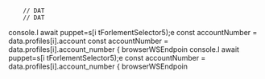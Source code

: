 
        // DAT
        // DAT
console.l await puppet=s[i tForlementSelector5);e
        const accountNumber = data.profiles[i].account
        const accountNumber = data.profiles[i].account_number
                    { browserWSEndpoin
console.l await puppet=s[i tForlementSelector5);e
        const accountNumber = data.profiles[i].account_number
                    { browserWSEndpoin
